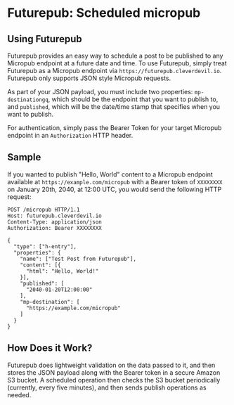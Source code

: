 # Futurepub: Scheduled micropub

## Using Futurepub

Futurepub provides an easy way to schedule a post to be published to any
Micropub endpoint at a future date and time. To use Futurepub, simply treat
Futurepub as a Micropub endpoint via `https://futurepub.cleverdevil.io`.
Futurepub only supports JSON style Micropub requests.

As part of your JSON payload, you must include two properties:
`mp-destinationgq`, which should be the endpoint that you want to publish to,
and `published`, which will be the date/time stamp that specifies when you want
to publish.

For authentication, simply pass the Bearer Token for your target Micropub
endpoint in an `Authorization` HTTP header.

## Sample

If you wanted to publish "Hello, World" content to a Micropub endpoint available
at `https://example.com/micropub` with a Bearer token of `XXXXXXXX` on January
20th, 2040, at 12:00 UTC, you would send the following HTTP request:

```
POST /micropub HTTP/1.1
Host: futurepub.cleverdevil.io
Content-Type: application/json
Authorization: Bearer XXXXXXXX

{
  "type": ["h-entry"],
  "properties": {
    "name": ["Test Post from Futurepub"],
    "content": [{
      "html": "Hello, World!" 
    }],
    "published": [
      "2040-01-20T12:00:00"
    ],
    "mp-destination": [
      "https://example.com/micropub"
    ]
  }
}
```
      
## How Does it Work?

Futurepub does lightweight validation on the data passed to it, and then stores
the JSON payload along with the Bearer token in a secure Amazon S3 bucket. A
scheduled operation then checks the S3 bucket periodically (currently, every
five minutes), and then sends publish operations as needed.
